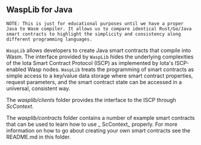 ## WaspLib for Java

`NOTE: This is just for educational purposes until we have a proper Java to Wasm compiler. It allows us to compare identical Rust/Go/Java smart contracts to highlight the simplicity and consistency along different programming languages.`

`WaspLib` allows developers to create Java smart contracts that compile into Wasm. The interface
provided by `WaspLib`
hides the underlying complexities of the Iota Smart Contract Protocol (ISCP) as implemented by
Iota's ISCP-enabled Wasp nodes.
`WaspLib` treats the programming of smart contracts as simple access to a key/value data storage
where smart contract properties, request parameters, and the smart contract state can be accessed in
a universal, consistent way.

The _wasplib/clients_ folder provides the interface to the ISCP through _ScContext_.

The _wasplib/contracts_ folder contains a number of example smart contracts that can be used to
learn how to use _
ScContext_ properly. For more information on how to go about creating your own smart contracts see
the README.md in this folder.

